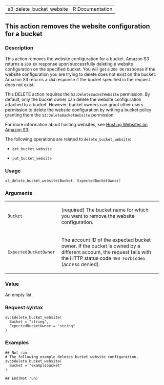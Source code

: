<table style="width: 100%;">
<tbody>
<tr class="odd">
<td>s3_delete_bucket_website</td>
<td style="text-align: right;">R Documentation</td>
</tr>
</tbody>
</table>

## This action removes the website configuration for a bucket

### Description

This action removes the website configuration for a bucket. Amazon S3
returns a `⁠200 OK⁠` response upon successfully deleting a website
configuration on the specified bucket. You will get a `⁠200 OK⁠` response
if the website configuration you are trying to delete does not exist on
the bucket. Amazon S3 returns a `404` response if the bucket specified
in the request does not exist.

This DELETE action requires the `S3:DeleteBucketWebsite` permission. By
default, only the bucket owner can delete the website configuration
attached to a bucket. However, bucket owners can grant other users
permission to delete the website configuration by writing a bucket
policy granting them the `S3:DeleteBucketWebsite` permission.

For more information about hosting websites, see [Hosting Websites on
Amazon
S3](https://docs.aws.amazon.com/AmazonS3/latest/userguide/WebsiteHosting.html).

The following operations are related to `delete_bucket_website`:

-   `get_bucket_website`

-   `put_bucket_website`

### Usage

    s3_delete_bucket_website(Bucket, ExpectedBucketOwner)

### Arguments

<table>
<colgroup>
<col style="width: 35%" />
<col style="width: 65%" />
</colgroup>
<tbody>
<tr class="odd">
<td><code id="s3_delete_bucket_website_:_Bucket">Bucket</code></td>
<td><p>[required] The bucket name for which you want to remove the
website configuration.</p></td>
</tr>
<tr class="even">
<td><code
id="s3_delete_bucket_website_:_ExpectedBucketOwner">ExpectedBucketOwner</code></td>
<td><p>The account ID of the expected bucket owner. If the bucket is
owned by a different account, the request fails with the HTTP status
code <code style="white-space: pre;">⁠403 Forbidden⁠</code> (access
denied).</p></td>
</tr>
</tbody>
</table>

### Value

An empty list.

### Request syntax

    svc$delete_bucket_website(
      Bucket = "string",
      ExpectedBucketOwner = "string"
    )

### Examples

    ## Not run: 
    # The following example deletes bucket website configuration.
    svc$delete_bucket_website(
      Bucket = "examplebucket"
    )

    ## End(Not run)
